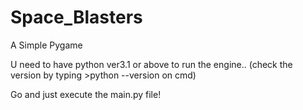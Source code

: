 # Space_Blasters
A Simple Pygame

U need to have python ver3.1 or above to run the engine..
    (check the version by typing  >python --version on cmd)
    
Go and just execute the main.py file!
